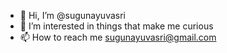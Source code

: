 - 👋 Hi, I’m @sugunayuvasri
- 👀 I’m interested in things that make me curious
- 📫 How to reach me sugunayuvasri@gmail.com

<!---
sugunayuvasri/sugunayuvasri is a ✨ special ✨ repository because its `README.md` (this file) appears on your GitHub profile.
You can click the Preview link to take a look at your changes.
--->
